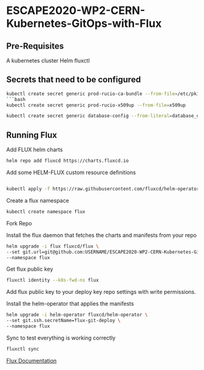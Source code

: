 # ESCAPE2020-WP2-CERN-Kubernetes-GitOps-with-Flux

## Pre-Requisites
A kubernetes cluster
Helm
fluxctl
## Secrets that need to be configured

```bash
kubectl create secret generic prod-rucio-ca-bundle --from-file=/etc/pki/tls/certs/CERN-bundle.pem```
```bash
kubectl create secret generic prod-rucio-x509up --from-file=x509up
```

```bash
kubectl create secret generic database-config --from-literal=database_default='DATABASE_URI'
```

## Running Flux
Add FLUX helm charts
```bash
helm repo add fluxcd https://charts.fluxcd.io
```

Add some HELM-FLUX custom resource definitions
```bash

kubectl apply -f https://raw.githubusercontent.com/fluxcd/helm-operator/master/deploy/crds.yaml
```

Create a flux namespace
```bash
kubectl create namespace flux
```

Fork Repo

Install the flux daemon that fetches the charts and manifests from your repo
```bash
helm upgrade -i flux fluxcd/flux \
--set git.url=git@github.com:USERNAME/ESCAPE2020-WP2-CERN-Kubernetes-GitOps-with-Flux \
--namespace flux 
```

Get flux public key
```bash
fluxctl identity --k8s-fwd-ns flux
```

Add flux public key to your deploy key repo settings with write permissions.

Install the helm-operator that applies the manifests
```bash
helm upgrade -i helm-operator fluxcd/helm-operator \
--set git.ssh.secretName=flux-git-deploy \
--namespace flux
```

Sync to test everything is working correctly
```bash
fluxctl sync
```

[Flux Documentation](https://docs.fluxcd.io/en/1.18.0/tutorials/get-started-helm.html)
